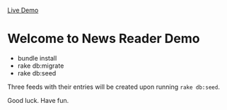 [Live Demo](http://aa-newsreader.herokuapp.com/)

# Welcome to News Reader Demo

* bundle install
* rake db:migrate
* rake db:seed

Three feeds with their entries will be created upon running `rake
db:seed`.

Good luck. Have fun.


